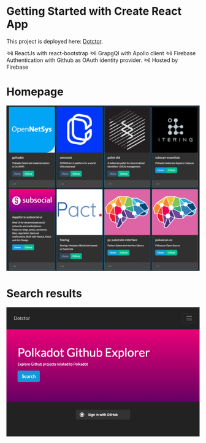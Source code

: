 # Getting Started with Create React App

This project is deployed here: [Dotctor](https://dotctor-66a97.web.app/).

&#2705; ReactJs with react-bootstrap
&#2705; GrapgQl with Apollo client
&#2705; Firebase Authentication with Github as OAuth identity provider.
&#2705; Hosted by Firebase

# Homepage

![Screenshot home](./dotctor1.png)

# Search results

![Screenshot github](./dotctor2.png)
